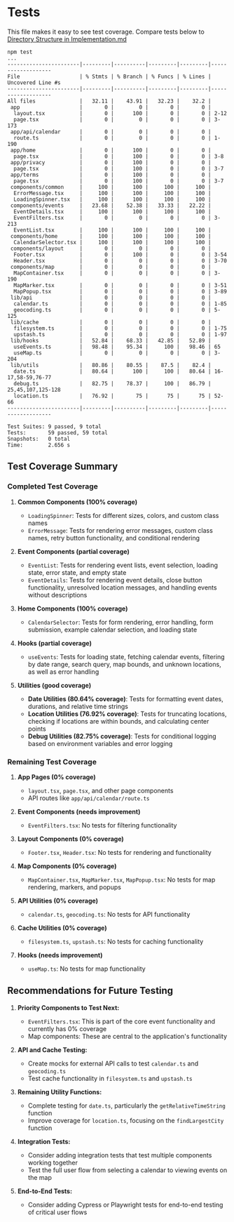 # Tests

This file makes it easy to see test coverage.
Compare tests below to [Directory Structure in Implementation.md](Implementation.md#directory-structure)

```
npm test
...
-----------------------|---------|----------|---------|---------|-------------------
File                   | % Stmts | % Branch | % Funcs | % Lines | Uncovered Line #s
-----------------------|---------|----------|---------|---------|-------------------
All files              |   32.11 |    43.91 |   32.23 |    32.2 |
 app                   |       0 |        0 |       0 |       0 |
  layout.tsx           |       0 |      100 |       0 |       0 | 2-12
  page.tsx             |       0 |        0 |       0 |       0 | 3-173
 app/api/calendar      |       0 |        0 |       0 |       0 |
  route.ts             |       0 |        0 |       0 |       0 | 1-190
 app/home              |       0 |      100 |       0 |       0 |
  page.tsx             |       0 |      100 |       0 |       0 | 3-8
 app/privacy           |       0 |      100 |       0 |       0 |
  page.tsx             |       0 |      100 |       0 |       0 | 3-7
 app/terms             |       0 |      100 |       0 |       0 |
  page.tsx             |       0 |      100 |       0 |       0 | 3-7
 components/common     |     100 |      100 |     100 |     100 |
  ErrorMessage.tsx     |     100 |      100 |     100 |     100 |
  LoadingSpinner.tsx   |     100 |      100 |     100 |     100 |
 components/events     |   23.68 |    52.38 |   33.33 |   22.22 |
  EventDetails.tsx     |     100 |      100 |     100 |     100 |
  EventFilters.tsx     |       0 |        0 |       0 |       0 | 3-213
  EventList.tsx        |     100 |      100 |     100 |     100 |
 components/home       |     100 |      100 |     100 |     100 |
  CalendarSelector.tsx |     100 |      100 |     100 |     100 |
 components/layout     |       0 |        0 |       0 |       0 |
  Footer.tsx           |       0 |      100 |       0 |       0 | 3-54
  Header.tsx           |       0 |        0 |       0 |       0 | 3-70
 components/map        |       0 |        0 |       0 |       0 |
  MapContainer.tsx     |       0 |        0 |       0 |       0 | 3-190
  MapMarker.tsx        |       0 |        0 |       0 |       0 | 3-51
  MapPopup.tsx         |       0 |        0 |       0 |       0 | 3-89
 lib/api               |       0 |        0 |       0 |       0 |
  calendar.ts          |       0 |        0 |       0 |       0 | 1-85
  geocoding.ts         |       0 |        0 |       0 |       0 | 5-125
 lib/cache             |       0 |        0 |       0 |       0 |
  filesystem.ts        |       0 |        0 |       0 |       0 | 1-75
  upstash.ts           |       0 |        0 |       0 |       0 | 1-97
 lib/hooks             |   52.84 |    68.33 |   42.85 |   52.89 |
  useEvents.ts         |   98.48 |    95.34 |     100 |   98.46 | 65
  useMap.ts            |       0 |        0 |       0 |       0 | 3-204
 lib/utils             |   80.86 |    80.55 |    87.5 |    82.4 |
  date.ts              |   80.64 |      100 |     100 |   80.64 | 16-17,58-59,76-77
  debug.ts             |   82.75 |    78.37 |     100 |   86.79 | 25,45,107,125-128
  location.ts          |   76.92 |       75 |      75 |      75 | 52-66
-----------------------|---------|----------|---------|---------|-------------------

Test Suites: 9 passed, 9 total
Tests:       59 passed, 59 total
Snapshots:   0 total
Time:        2.656 s
```

## Test Coverage Summary

### Completed Test Coverage

1. **Common Components (100% coverage)**

    - `LoadingSpinner`: Tests for different sizes, colors, and custom class names
    - `ErrorMessage`: Tests for rendering error messages, custom class names, retry button functionality, and conditional rendering

2. **Event Components (partial coverage)**

    - `EventList`: Tests for rendering event lists, event selection, loading state, error state, and empty state
    - `EventDetails`: Tests for rendering event details, close button functionality, unresolved location messages, and handling events without descriptions

3. **Home Components (100% coverage)**

    - `CalendarSelector`: Tests for form rendering, error handling, form submission, example calendar selection, and loading state

4. **Hooks (partial coverage)**

    - `useEvents`: Tests for loading state, fetching calendar events, filtering by date range, search query, map bounds, and unknown locations, as well as error handling

5. **Utilities (good coverage)**
    - **Date Utilities (80.64% coverage)**: Tests for formatting event dates, durations, and relative time strings
    - **Location Utilities (76.92% coverage)**: Tests for truncating locations, checking if locations are within bounds, and calculating center points
    - **Debug Utilities (82.75% coverage)**: Tests for conditional logging based on environment variables and error logging

### Remaining Test Coverage

1. **App Pages (0% coverage)**

    - `layout.tsx`, `page.tsx`, and other page components
    - API routes like `app/api/calendar/route.ts`

2. **Event Components (needs improvement)**

    - `EventFilters.tsx`: No tests for filtering functionality

3. **Layout Components (0% coverage)**

    - `Footer.tsx`, `Header.tsx`: No tests for rendering and functionality

4. **Map Components (0% coverage)**

    - `MapContainer.tsx`, `MapMarker.tsx`, `MapPopup.tsx`: No tests for map rendering, markers, and popups

5. **API Utilities (0% coverage)**

    - `calendar.ts`, `geocoding.ts`: No tests for API functionality

6. **Cache Utilities (0% coverage)**

    - `filesystem.ts`, `upstash.ts`: No tests for caching functionality

7. **Hooks (needs improvement)**
    - `useMap.ts`: No tests for map functionality

## Recommendations for Future Testing

1. **Priority Components to Test Next:**

    - `EventFilters.tsx`: This is part of the core event functionality and currently has 0% coverage
    - Map components: These are central to the application's functionality

2. **API and Cache Testing:**

    - Create mocks for external API calls to test `calendar.ts` and `geocoding.ts`
    - Test cache functionality in `filesystem.ts` and `upstash.ts`

3. **Remaining Utility Functions:**

    - Complete testing for `date.ts`, particularly the `getRelativeTimeString` function
    - Improve coverage for `location.ts`, focusing on the `findLargestCity` function

4. **Integration Tests:**

    - Consider adding integration tests that test multiple components working together
    - Test the full user flow from selecting a calendar to viewing events on the map

5. **End-to-End Tests:**
    - Consider adding Cypress or Playwright tests for end-to-end testing of critical user flows
